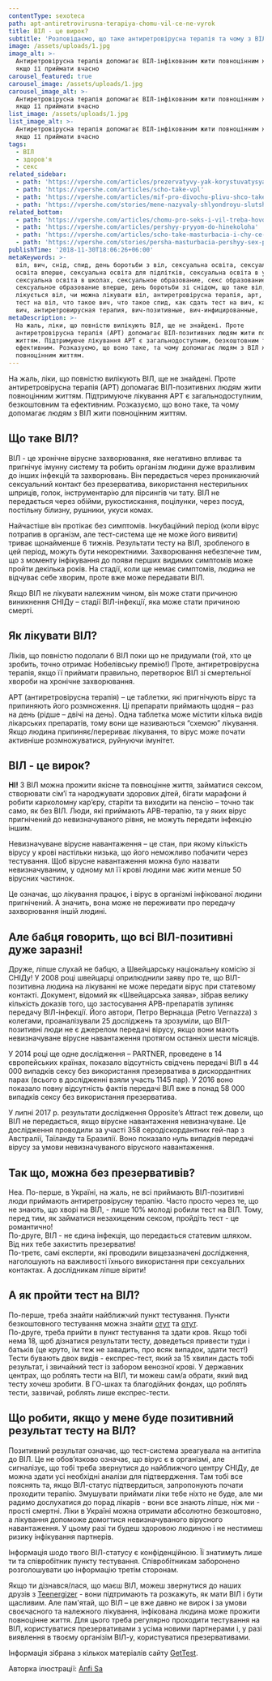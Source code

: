```yaml
---
contentType: sexoteca
path: apt-antiretrovirusna-terapiya-chomu-vil-ce-ne-vyrok
title: ВІЛ - це вирок?
subtitle: 'Розповідаємо, що таке антиретровірусна терапія та чому з ВІЛ можна жити'
image: /assets/uploads/1.jpg
image_alt: >-
  Антиретровірусна терапія допомагає ВІЛ-інфікованим жити повноцінним життям,
  якщо її приймати вчасно
carousel_featured: true
carousel_image: /assets/uploads/1.jpg
carousel_image_alt: >-
  Антиретровірусна терапія допомагає ВІЛ-інфікованим жити повноцінним життям,
  якщо її приймати вчасно
list_image: /assets/uploads/1.jpg
list_image_alt: >-
  Антиретровірусна терапія допомагає ВІЛ-інфікованим жити повноцінним життям,
  якщо її приймати вчасно
tags:
  - ВІЛ
  - здоров'я
  - секс
related_sidebar:
  - path: 'https://vpershe.com/articles/prezervatyvy-yak-korystuvatysya-yaki-buvayut'
  - path: 'https://vpershe.com/articles/scho-take-vpl'
  - path: 'https://vpershe.com/articles/mif-pro-divochu-plivu-shco-take-tsnota'
  - path: 'https://vpershe.com/stories/mene-nazyvaly-shlyondroyu-slutshaming-v-shkoli'
related_bottom:
  - path: 'https://vpershe.com/articles/chomu-pro-seks-i-vil-treba-hovoryty-vgolos'
  - path: 'https://vpershe.com/articles/pershyy-pryyom-do-hinekoloha'
  - path: 'https://vpershe.com/articles/scho-take-masturbacia-i-chy-ce-normalno'
  - path: 'https://vpershe.com/stories/persha-masturbacia-pershyy-sex-porno'
publishTime: '2018-11-30T18:06:26+06:00'
metaKeywords: >-
  віл, вич, снід, спид, день боротьби з віл, сексуальна освіта, сексуальна
  освіта вперше, сексуальна освіта для підлітків, сексуальна освіта в україні,
  сексуальна освіта в школах, сексуальное образование, секс образование,
  сексуальное образование вперше, день боротьби зі снідом, що таке віл, як
  лікується віл, чи можна лікувати віл, антиретровірусна терапія, арт, як здати
  тест на віл, что такое вич, что такое спид, как сдать тест на вич, как лечить
  вич, антиретровирусная терапия, вич-позитивные, вич-инфицированные, 
metaDescription: >-
  На жаль, ліки, що повністю вилікують ВІЛ, ще не знайдені. Проте
  антиретровірусна терапія (АРТ) допомагає ВІЛ-позитивних людям жити повноцінним
  життям. Підтримуюче лікування АРТ є загальнодоступним, безкоштовним та
  ефективним. Розказуємо, що воно таке, та чому допомагає людям з ВІЛ жити
  повноцінним життям.
---
```

На жаль, ліки, що повністю вилікують ВІЛ, ще не знайдені. Проте антиретровірусна терапія (АРТ) допомагає ВІЛ-позитивних людям жити повноцінним життям. Підтримуюче лікування АРТ є загальнодоступним, безкоштовним та ефективним. Розказуємо, що воно таке, та чому допомагає людям з ВІЛ жити повноцінним життям.

## Що таке ВІЛ?

ВІЛ - це хронічне вірусне захворювання, яке негативно впливає та пригнічує імунну систему та робить організм людини дуже вразливим до інших інфекцій та захворювань. Він передається через проникаючий сексуальний контакт без презерватива, використання нестерильних шприців, голок, інструментарію для пірсингів чи тату. ВІЛ не передається через обійми, рукостискання, поцілунки, через посуд, постільну білизну, рушники, укуси комах.

Найчастіше він протікає без симптомів. Інкубаційний період (коли вірус потрапив в організм, але тест-система ще не може його виявити) триває щонайменше 6 тижнів. Результати тесту на ВІЛ, зробленого в цей період, можуть бути некоректними. Захворювання небезпечне тим, що з моменту інфікування до появи перших видимих симптомів може пройти декілька років. На стадії, коли ще немає симптомів, людина не відчуває себе хворим, проте вже може передавати ВІЛ. 

Якщо ВІЛ не лікувати належним чином, він може стати причиною виникнення СНІДу – стадії ВІЛ-інфекції, яка може стати причиною смерті.

## Як лікувати ВІЛ?

Ліків, що повністю подолали б ВІЛ поки що не придумали (той, хто це зробить, точно отримає Нобелівську премію!) Проте, антиретровірусна терапія, якщо її приймати правильно, перетворює ВІЛ зі смертельної хвороби на хронічне захворювання.

АРТ (антиретровірусна терапія) – це таблетки, які пригнічують вірус та припиняють його розмноження. Ці препарати приймають щодня – раз на день (рідше – двічі на день). Одна таблетка може містити кілька видів лікарських препаратів, тому вони ще називаються “схемою” лікування. Якщо людина припиняє/перериває лікування, то вірус може почати активніше розмножуватися, руйнуючи імунітет. 

## ВІЛ - це вирок?

**НІ!** З ВІЛ можна прожити якісне та повноцінне життя, займатися сексом, створювати сім’ї та народжувати здорових дітей, бігати марафони й робити карколомну кар’єру, старіти та виходити на пенсію – точно так само, як без ВІЛ. Люди, які приймають АРВ-терапію, та у яких вірус пригнічений до невизначуваного рівня, не можуть передати інфекцію іншим.

Невизначуване вірусне навантаження – це стан, при якому кількість вірусу у крові настільки низька, що його неможливо побачити через тестування. Щоб вірусне навантаження можна було назвати невизначуваним, у одному мл її крові людини має жити менше 50 вірусних частинок.

Це означає, що лікування працює, і вірус в організмі інфікованої людини пригнічений. А значить, вона може не переживати про передачу захворювання іншій людині.

## Але бабця говорить, що всі ВІЛ-позитивні дуже заразні!

Друже, ліпше слухай не бабцю, а Швейцарську національну комісію зі СНІДу! У 2008 році швейцарці оприлюднили заяву про те, що ВІЛ-позитивна людина на лікуванні не може передати вірус при статевому контакті. Документ, відомий як «Швейцарська заява», зібрав велику кількість доказів того, що застосування АРВ-препаратів зупиняє передачу ВІЛ-інфекції. Його автори, Петро Вернацца (Petro Vernazza) з колегами, проаналізували 25 досліджень та зрозуміли, що ВІЛ-позитивні люди не є джерелом передачі вірусу, якщо вони мають невизначуване вірусне навантаження протягом останніх шести місяців. 

У 2014 році ще одне дослідження – PARTNER, проведене в 14 європейських країнах, показало відсутність свідчень передачі ВІЛ в 44 000 випадків сексу без використання презерватива в дискордантних парах (всього в дослідженні взяли участь 1145 пар). У 2016 воно показало повну відсутність фактів передачі ВІЛ вже в понад 58 000 випадків сексу без використання презерватива.

У липні 2017 р. результати дослідження Opposite’s Attract теж довели, що ВІЛ не передається, якщо вірусне навантаження невизначуване. Це дослідження проводили за участі 358 серодіскордантних гей-пар з Австралії, Таїланду та Бразилії. Воно показало нуль випадків передачі вірусу за умови невизначуваного вірусного навантаження.

## Так що, можна без презервативів?

Неа. По-перше, в Україні, на жаль, не всі приймають ВІЛ-позитивні люди приймають антиретровірусну терапію. Часто просто через те, що не знають, що хворі на ВІЛ, - лише 10% молоді робили тест на ВІЛ. Тому, перед тим, як займатися незахищеним сексом, пройдіть тест - це романтично!\
По-друге, ВІЛ - не єдина інфекція, що передається статевим шляхом. Від них тебе захистить презерватив!\
По-третє, самі експерти, які проводили вищезазначені дослідження, наголошують на важливості їхнього використання при сексуальних контактах. А дослідникам ліпше вірити!

## А як пройти тест на ВІЛ?

По-перше, треба знайти найближчий пункт тестування. Пункти безкоштовного тестування можна знайти [отут](https://gettest.com.ua/testuvannya/) та [отут](https://freehivtest.org.ua/uk/locations-uk/).\
По-друге, треба прийти в пункт тестування та здати кров. Якщо тобі нема 18, щоб дізнатися результати тесту, доведеться привести туди і батьків (це круто, їм теж не завадить, про всяк випадок, здати тест!) \
Тести бувають двох видів - експрес-тест, який за 15 хвилин дасть тобі результат, і звичайний тест із забором венозної крові. У державних центрах, що роблять тести на ВІЛ, ти можеш сам/а обрати, який вид тесту хочеш зробити. В ГО-шках та благодійних фондах, що роблять тести, зазвичай, роблять лише експрес-тести.

## Що робити, якщо у мене буде позитивний результат тесту на ВІЛ?

Позитивний результат означає, що тест-система зреагувала на антитіла до ВІЛ. Це не обов’язково означає, що вірус є в організмі, але сигналізує, що тобі треба звернутися до найближчого центру СНІДу, де можна здати усі необхідні аналізи для підтвердження. Там тобі все пояснять та, якщо ВІЛ-статус підтвердиться, запропонують почати проходити терапію. Змушувати приймати ліки тебе ніхто не буде, але ми радимо дослухатися до порад лікарів - вони все знають ліпше, ніж ми - прості смертні. Ліки в Україні можна отримати абсолютно безкоштовно, а лікування допоможе домогтися невизначуваного вірусного навантаження. У цьому разі ти будеш здоровою людиною і не нестимеш ризику інфікування партнерів. 

Інформація шодо твого ВІЛ-статусу є конфіденційною. Її знатимуть лише ти та співробітник пункту тестування. Співробітникам заборонено розголошувати цю інформацію третім сторонам. 

Якщо ти дізнався/лася, що маєш ВІЛ, можеш звернутися до наших друзів з [Teenergizer](http://teenergizer.org/) - вони підтримають та розкажуть, як мати ВІЛ і бути щасливим. Але пам'ятай, що ВІЛ – це вже давно не вирок і за умови своєчасного та належного лікування, інфікована людина може прожити повноцінне життя. Для цього треба регулярно проходити тестування на ВІЛ, користуватися презервативами з усіма новими партнерами і, у разі виявлення в твоєму організім ВІЛ-у, користуватися презервативами.

Інформація зібрана з кількох матеріалів сайту [GetTest](https://gettest.com.ua/).

Авторка ілюстрації: [Anfi Sa](https://www.instagram.com/anfisa.online)
